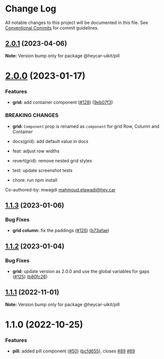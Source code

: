 # Change Log

All notable changes to this project will be documented in this file.
See [Conventional Commits](https://conventionalcommits.org) for commit guidelines.

## [2.0.1](https://github.com/hey-car/heycar-uikit/compare/@heycar-uikit/pill@2.0.0...@heycar-uikit/pill@2.0.1) (2023-04-06)

**Note:** Version bump only for package @heycar-uikit/pill





# [2.0.0](https://github.com/hey-car/heycar-uikit/compare/@heycar-uikit/pill@1.1.3...@heycar-uikit/pill@2.0.0) (2023-01-17)


### Features

* **grid:** add container component ([#128](https://github.com/hey-car/heycar-uikit/issues/128)) ([9eb07f3](https://github.com/hey-car/heycar-uikit/commit/9eb07f398b991bb8b98cc7b7c073496febfdc78b))


### BREAKING CHANGES

* **grid:** `Component` prop is renamed as `component` for grid Row, Column and Container

* docs(grid): add default value in docs

* feat: adjust row widths

* revert(grid): remove nested grid styles

* test: update screenshot tests

* chore: run npm install

Co-authored-by: mwagdi <mahmoud.elawadi@hey.car>





## [1.1.3](https://github.com/hey-car/heycar-uikit/compare/@heycar-uikit/pill@1.1.2...@heycar-uikit/pill@1.1.3) (2023-01-06)


### Bug Fixes

* **grid column:** fix the paddings ([#126](https://github.com/hey-car/heycar-uikit/issues/126)) ([b73afae](https://github.com/hey-car/heycar-uikit/commit/b73afaeeec8dc79c4de2d37c56fd11cb2d4fae5a))





## [1.1.2](https://github.com/hey-car/heycar-uikit/compare/@heycar-uikit/pill@1.1.1...@heycar-uikit/pill@1.1.2) (2023-01-04)


### Bug Fixes

* **grid:** update version as 2.0.0 and use the global variables for gaps ([#125](https://github.com/hey-car/heycar-uikit/issues/125)) ([b80fc26](https://github.com/hey-car/heycar-uikit/commit/b80fc26be86b14988cbd4cde636baf11d6de8acb))





## [1.1.1](https://github.com/hey-car/heycar-uikit/compare/@heycar-uikit/pill@1.1.0...@heycar-uikit/pill@1.1.1) (2022-11-01)

**Note:** Version bump only for package @heycar-uikit/pill





# 1.1.0 (2022-10-25)


### Features

* **pill:** added pill component ([#50](https://github.com/hey-car/heycar-uikit/issues/50)) ([bcfd655](https://github.com/hey-car/heycar-uikit/commit/bcfd6554e308627c8a7e3fb1a5c7d9d4511e876b)), closes [#89](https://github.com/hey-car/heycar-uikit/issues/89) [#89](https://github.com/hey-car/heycar-uikit/issues/89)

